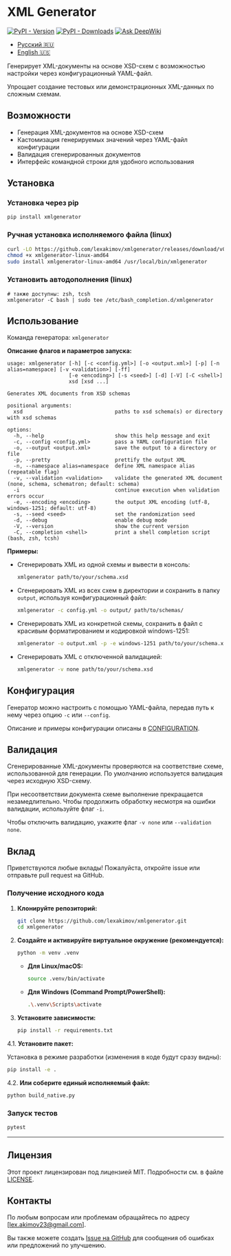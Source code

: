 # XML Generator

[![PyPI - Version](https://img.shields.io/pypi/v/xmlgenerator)](https://pypi.org/project/xmlgenerator)
[![PyPI - Downloads](https://img.shields.io/pypi/dm/xmlgenerator)](https://pypistats.org/packages/xmlgenerator)
[![Ask DeepWiki](https://deepwiki.com/badge.svg)](https://deepwiki.com/lexakimov/xmlgenerator)

- [Русский 🇷🇺](README_RU.md)
- [English 🇺🇸](README.md)

Генерирует XML-документы на основе XSD-схем с возможностью настройки через конфигурационный YAML-файл.

Упрощает создание тестовых или демонстрационных XML-данных по сложным схемам.

## Возможности

- Генерация XML-документов на основе XSD-схем
- Кастомизация генерируемых значений через YAML-файл конфигурации
- Валидация сгенерированных документов
- Интерфейс командной строки для удобного использования

## Установка

### Установка через pip

```bash
pip install xmlgenerator
```

### Ручная установка исполняемого файла (linux)

```bash
curl -LO https://github.com/lexakimov/xmlgenerator/releases/download/v0.8.0/xmlgenerator-linux-amd64
chmod +x xmlgenerator-linux-amd64
sudo install xmlgenerator-linux-amd64 /usr/local/bin/xmlgenerator
```

### Установить автодополнения (linux)

```shell
# также доступны: zsh, tcsh
xmlgenerator -C bash | sudo tee /etc/bash_completion.d/xmlgenerator
```

## Использование

Команда генератора: `xmlgenerator`

**Описание флагов и параметров запуска:**

```
usage: xmlgenerator [-h] [-c <config.yml>] [-o <output.xml>] [-p] [-n alias=namespace] [-v <validation>] [-ff]
                    [-e <encoding>] [-s <seed>] [-d] [-V] [-C <shell>]
                    xsd [xsd ...]

Generates XML documents from XSD schemas

positional arguments:
  xsd                              paths to xsd schema(s) or directory with xsd schemas

options:
  -h, --help                       show this help message and exit
  -c, --config <config.yml>        pass a YAML configuration file
  -o, --output <output.xml>        save the output to a directory or file
  -p, --pretty                     prettify the output XML
  -n, --namespace alias=namespace  define XML namespace alias (repeatable flag)
  -v, --validation <validation>    validate the generated XML document (none, schema, schematron; default: schema)
  -i                               continue execution when validation errors occur
  -e, --encoding <encoding>        the output XML encoding (utf-8, windows-1251; default: utf-8)
  -s, --seed <seed>                set the randomization seed
  -d, --debug                      enable debug mode
  -V, --version                    show the current version
  -C, --completion <shell>         print a shell completion script (bash, zsh, tcsh)
```

**Примеры:**

- Сгенерировать XML из одной схемы и вывести в консоль:
   ```bash
   xmlgenerator path/to/your/schema.xsd
   ```

- Сгенерировать XML из всех схем в директории и сохранить в папку `output`, используя конфигурационный файл:
   ```bash
   xmlgenerator -c config.yml -o output/ path/to/schemas/
   ```

- Сгенерировать XML из конкретной схемы, сохранить в файл с красивым форматированием и кодировкой windows-1251:
   ```bash
   xmlgenerator -o output.xml -p -e windows-1251 path/to/your/schema.xsd
   ```

- Сгенерировать XML с отключенной валидацией:
   ```bash
   xmlgenerator -v none path/to/your/schema.xsd
   ```

## Конфигурация

Генератор можно настроить с помощью YAML-файла, передав путь к нему через опцию `-c` или `--config`.

Описание и примеры конфигурации описаны в [CONFIGURATION](./CONFIGURATION_RU.md).

## Валидация

Сгенерированные XML-документы проверяются на соответствие схеме, использованной для генерации.
По умолчанию используется валидация через исходную XSD-схему.

При несоответствии документа схеме выполнение прекращается незамедлительно.
Чтобы продолжить обработку несмотря на ошибки валидации, используйте флаг `-i`.

Чтобы отключить валидацию, укажите флаг `-v none` или `--validation none`.

## Вклад

Приветствуются любые вклады! Пожалуйста, откройте issue или отправьте pull request на GitHub.

### Получение исходного кода

1. **Клонируйте репозиторий:**
   ```bash
   git clone https://github.com/lexakimov/xmlgenerator.git
   cd xmlgenerator
   ```

2. **Создайте и активируйте виртуальное окружение (рекомендуется):**
   ```bash
   python -m venv .venv
   ```
    * **Для Linux/macOS:**
      ```bash
      source .venv/bin/activate
      ```
    * **Для Windows (Command Prompt/PowerShell):**
      ```bash
      .\.venv\Scripts\activate
      ```

3. **Установите зависимости:**
   ```bash
   pip install -r requirements.txt
   ```

4.1. **Установите пакет:**

Установка в режиме разработки (изменения в коде будут сразу видны):
   ```bash
   pip install -e .
   ```

4.2. **Или соберите единый исполняемый файл:**

   ```bash
   python build_native.py
   ```

### Запуск тестов

```bash
pytest
```

---

## Лицензия

Этот проект лицензирован под лицензией MIT. Подробности см. в файле [LICENSE](LICENSE).

## Контакты

По любым вопросам или проблемам обращайтесь по адресу [lex.akimov23@gmail.com].

Вы также можете создать [Issue на GitHub](https://github.com/lexakimov/xmlgenerator/issues) для сообщения об ошибках или
предложений по улучшению.
